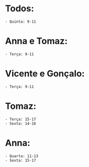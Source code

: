 # Todos:

    - Quinta: 9-11

# Anna e Tomaz:

    - Terça: 9-11

# Vicente e Gonçalo:

    - Terça: 9-11

# Tomaz:

    - Terça: 15-17
    - Sexta: 14-16 

# Anna:

    - Quarta: 11-13
    - Sexta: 15-17